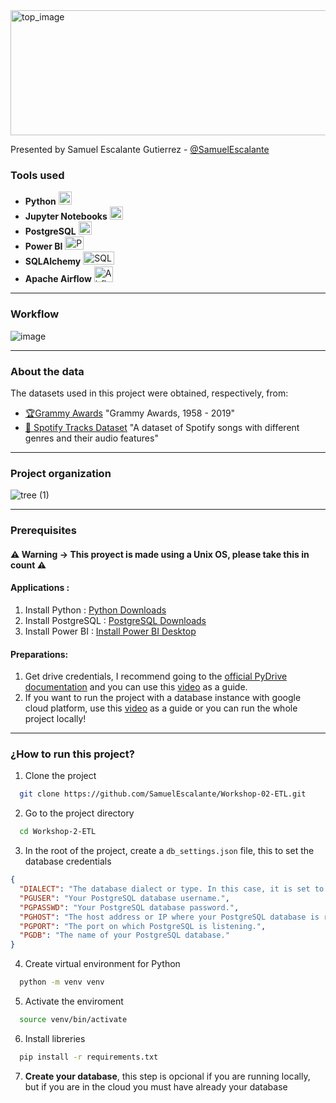 <img src="https://github.com/SamuelEscalante/Workshop-02-ETL/assets/111151068/9a64daaf-b3ef-4f9e-ad01-28976b688ca4" alt="top_image" width="1000px" height="200px">

Presented by Samuel Escalante Gutierrez - [@SamuelEscalante](https://github.com/SamuelEscalante)

### Tools used

- **Python** <img src="https://cdn-icons-png.flaticon.com/128/3098/3098090.png" alt="Python" width="21px" height="21px">
- **Jupyter Notebooks** <img src="https://upload.wikimedia.org/wikipedia/commons/thumb/3/38/Jupyter_logo.svg/883px-Jupyter_logo.svg.png" alt="Jupyer" width="21px" height="21px">
- **PostgreSQL** <img src="https://cdn-icons-png.flaticon.com/128/5968/5968342.png" alt="Postgres" width="21px" height="21px">
- **Power BI** <img src="https://1000logos.net/wp-content/uploads/2022/08/Microsoft-Power-BI-Logo.png" alt="PowerBI" width="30px" height="21px">
- **SQLAlchemy** <img src="https://quintagroup.com/cms/python/images/sqlalchemy-logo.png/@@images/eca35254-a2db-47a8-850b-2678f7f8bc09.png" alt="SQLalchemy" width="50px" height="21px">
- **Apache Airflow** <img src="https://static-00.iconduck.com/assets.00/airflow-icon-512x512-tpr318yf.png" alt="Airflow" width="30px" height="25px">
---
### Workflow
![image](https://github.com/SamuelEscalante/Workshop-02-ETL/assets/111151068/fe4d01ff-a54a-446d-869e-aa05ba0f4ca8)

---
### About the data

The datasets used in this project were obtained, respectively, from:

- [🏆Grammy Awards](https://www.kaggle.com/datasets/unanimad/grammy-awards) "Grammy Awards, 1958 - 2019"
- [🎹 Spotify Tracks Dataset](https://www.kaggle.com/datasets/maharshipandya/-spotify-tracks-dataset)  "A dataset of Spotify songs with different genres and their audio features"

---
### Project organization

![tree (1)](https://github.com/SamuelEscalante/Workshop-02-ETL/assets/111151068/dab96c3e-34dc-4d31-97e9-aa6fae230180)

---
### Prerequisites
#### ⚠️ Warning -> This proyect is made using a Unix OS, please take this in count ⚠️

#### Applications :
1. Install Python : [Python Downloads](https://www.python.org/downloads/)
2. Install PostgreSQL : [PostgreSQL Downloads](https://www.postgresql.org/download/)
3. Install Power BI : [Install Power BI Desktop](https://www.microsoft.com/en-us/download/details.aspx?id=58494) 

#### Preparations:
1. Get drive credentials, I recommend going to the [official PyDrive documentation](https://pythonhosted.org/PyDrive/) and you can use this [video](https://www.youtube.com/watch?v=ZI4XjwbpEwU&t=6s) as a guide.
2. If you want to run the project with a database instance with google cloud platform, use this [video](https://www.youtube.com/watch?v=hjzDMjo9Fko) as a guide or you can run the whole project locally!

---

### ¿How to run this project?  

1. Clone the project
```bash
  git clone https://github.com/SamuelEscalante/Workshop-02-ETL.git
```

2. Go to the project directory
```bash
  cd Workshop-2-ETL
```

3. In the root of the project, create a `db_settings.json` file, this to set the database credentials
```json
{
  "DIALECT": "The database dialect or type. In this case, it is set to 'postgres' for PostgreSQL.",
  "PGUSER": "Your PostgreSQL database username.",
  "PGPASSWD": "Your PostgreSQL database password.",
  "PGHOST": "The host address or IP where your PostgreSQL database is running.",
  "PGPORT": "The port on which PostgreSQL is listening.",
  "PGDB": "The name of your PostgreSQL database."
}
```

4. Create virtual environment for Python
```bash
  python -m venv venv
```

5. Activate the enviroment
```bash
  source venv/bin/activate 
```

6. Install libreries
```bash
  pip install -r requirements.txt
```

7. __Create your database__, this step is opcional if you are running locally, but if you are in the cloud you must have already your database



